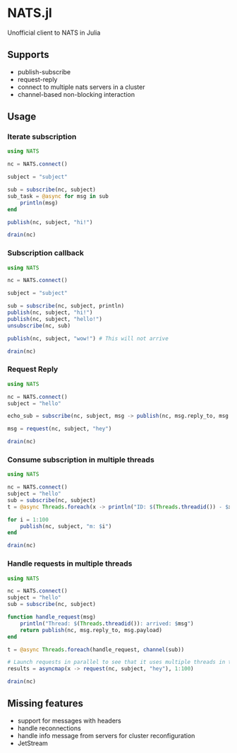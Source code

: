 # NATS.jl
Unofficial client to NATS in Julia

## Supports
- publish-subscribe
- request-reply
- connect to multiple nats servers in a cluster
- channel-based non-blocking interaction

## Usage

### Iterate subscription

```julia
using NATS

nc = NATS.connect()

subject = "subject"

sub = subscribe(nc, subject)
sub_task = @async for msg in sub
    println(msg)
end

publish(nc, subject, "hi!")

drain(nc)
```

### Subscription callback

```julia
using NATS

nc = NATS.connect()

subject = "subject"

sub = subscribe(nc, subject, println)
publish(nc, subject, "hi!")
publish(nc, subject, "hello!")
unsubscribe(nc, sub)

publish(nc, subject, "wow!") # This will not arrive

drain(nc)
```

### Request Reply

```julia
using NATS

nc = NATS.connect()
subject = "hello"

echo_sub = subscribe(nc, subject, msg -> publish(nc, msg.reply_to, msg.payload))

msg = request(nc, subject, "hey")

drain(nc)
```

### Consume subscription in multiple threads

```julia
using NATS

nc = NATS.connect()
subject = "hello"
sub = subscribe(nc, subject)
t = @async Threads.foreach(x -> println("ID: $(Threads.threadid()) - $x"), channel(sub))

for i = 1:100
    publish(nc, subject, "m: $i")
end

drain(nc)
```

### Handle requests in multiple threads

```julia
using NATS

nc = NATS.connect()
subject = "hello"
sub = subscribe(nc, subject)

function handle_request(msg)
    println("Thread: $(Threads.threadid()): arrived: $msg")
    return publish(nc, msg.reply_to, msg.payload)
end

t = @async Threads.foreach(handle_request, channel(sub))

# Launch requests in parallel to see that it uses multiple threads in the consumer
results = asyncmap(x -> request(nc, subject, "hey"), 1:100)

drain(nc)
```

## Missing features
- support for messages with headers
- handle reconnections
- handle info message from servers for cluster reconfiguration
- JetStream
